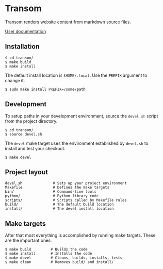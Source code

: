 # Transom

Transom renders website content from markdown source files.

[User documentation](http://www.ssorj.net/projects/transom.html)

## Installation

    $ cd transom/
    $ make build
    $ make install

The default install location is `$HOME/.local`.  Use the `PREFIX`
argument to change it.

    $ sudo make install PREFIX=/some/path

## Development

To setup paths in your development environment, source the `devel.sh`
script from the project directory.

    $ cd transom/
    $ source devel.sh

The `devel` make target uses the environment established by `devel.sh`
to install and test your checkout.

    $ make devel

## Project layout

    devel.sh              # Sets up your project environment
    Makefile              # Defines the make targets
    bin/                  # Command-line tools
    python/               # Python library code
    scripts/              # Scripts called by Makefile rules
    build/                # The default build location
    install/              # The devel install location

## Make targets

After that most everything is accomplished by running make targets.
These are the important ones:

    $ make build         # Builds the code
    $ make install       # Installs the code
    $ make devel         # Cleans, builds, installs, tests
    $ make clean         # Removes build/ and install/
